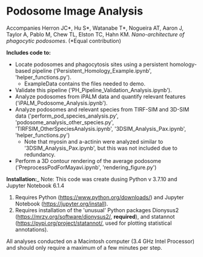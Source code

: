# Podosome Image Analysis 

Accompanies Herron JC\*, Hu S\*, Watanabe T\*, Nogueira AT, Aaron J, Taylor A, Pablo M, Chew TL, Elston TC, Hahn KM. <i>Nano-architecture of phagocytic podosomes</i>. (\*Equal contribution)


__Includes code to:__
- Locate podosomes and phagocytosis sites using a persistent homology-based pipeline ('Persistent_Homology_Example.ipynb', 'helper_functions.py').
	- ExampleData contains the files needed to demo.
- Validate this pipeline ('PH_Pipeline_Validation_Analysis.ipynb').
- Analyze podosomes from iPALM data and quantify relevant features ('iPALM_Podosome_Analysis.ipynb').
- Analyze podosomes and relevant species from TIRF-SIM and 3D-SIM data ('perform_pod_species_analysis.py', 'podosome_analysis_other_species.py', 'TIRFSIM_OtherSpeciesAnalysis.ipynb', '3DSIM_Analysis_Pax.ipynb', 'helper_functions.py')
	- Note that myosin and a-actinin were analyzed similar to '3DSIM_Analysis_Pax.ipynb', but this was not included due to redundancy.
- Perform a 3D contour rendering of the average podosome ('PreprocessPodForMayavi.ipynb', 'rendering_figure.py')


__Installation:___
Note: This code was create dusing Python v 3.7.10 and Jupyter Notebook 6.1.4
1. Requires Python (https://www.python.org/downloads/) and Jupyter Notebook (https://jupyter.org/install).
2. Requires installation of the 'unusual' Python packages Dionysus2 (https://mrzv.org/software/dionysus2/, __required__), and statannot (https://pypi.org/project/statannot/, used for plotting statistical annotations). 

All analyses conducted on a Macintosh computer (3.4 GHz Intel Processor) and should only require a maximum of a few minutes per step.




